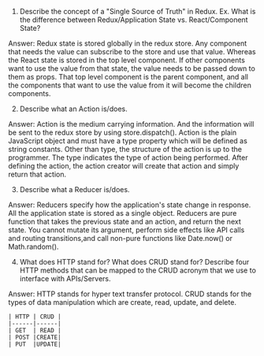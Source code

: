 1. Describe the concept of a "Single Source of Truth" in Redux. Ex. What is the difference between Redux/Application State vs. React/Component State?

Answer: Redux state is stored globally in the redux store. Any component that needs the value can subscribe to the store and use that value. 
Whereas the React state is stored in the top level component. If other components want to use the value from that state, the value needs to be passed down to them as props. That top level component is the parent component, and all the components that want to use the value from it will become the children components.

2. Describe what an Action is/does.

Answer: Action is the medium carrying information. And the information will be sent to the redux store by using store.dispatch(). Action is the plain JavaScript object and must have a type property which will be defined as string constants. Other than type, the structure of the action is up to the programmer. The type indicates the type of action being performed. After defining the action, the action creator will create that action and simply return that action. 

3. Describe what a Reducer is/does.

Answer: Reducers specify how the application's state change in response. All the application state is stored as a single object. Reducers are pure function that takes the previous state and an action, and return the next state. You cannot mutate its argument, perform side effects like API calls and routing transitions,and call non-pure functions like Date.now() or Math.random(). 

4. What does HTTP stand for? What does CRUD stand for? Describe four HTTP methods that can be mapped to the CRUD acronym that we use to interface with APIs/Servers.

Answer: HTTP stands for hyper text transfer protocol. CRUD stands for the types of data manipulation which are create, read, update, and delete. 

    | HTTP | CRUD |
    |------|------|
    | GET  | READ |
    | POST |CREATE|
    | PUT  |UPDATE|
    